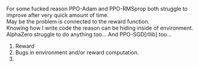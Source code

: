 For some fucked reason PPO-Adam and PPO-RMSprop both struggle to improve after very quick amount of time.  
May be the problem is connected to the reward function.  
Knowing how I write code the reason can be hiding inside of environment.  
AlphaZero struggle to do anything too...
And PPO-SGD[rllib] too...


1) Reward
2) Bugs in environment and/or reward computation. 
3) 